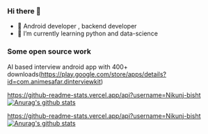 ### Hi there 👋


- 📱 Android developer , backend developer
- 🌱 I’m currently learning python and data-science

### Some open source work

AI based interview android app with 400+ downloads(https://play.google.com/store/apps/details?id=com.animesafar.dinterviewkit)
<!--
**Nikunj-bisht/Nikunj-bisht** is a ✨ _special_ ✨ repository because its `README.md` (this file) appears on your GitHub profile.

Here are some ideas to get you started:

- 🔭 I’m currently working on ..
- 🌱 I’m currently learning ...
- 👯 I’m looking to collaborate on ...
- 🤔 I’m looking for help with ...
- 💬 Ask me about ...
- 📫 How to reach me: ...
- 😄 Pronouns: ...
- ⚡ Fun fact: ...
-->
https://github-readme-stats.vercel.app/api?username=Nikunj-bisht
[![Anurag's github stats](https://github-readme-stats.vercel.app/api?username=Nikunj-bisht&special_icons=true&theme=radical&show_owner=true,langs_count=4)](https://github.com/anuraghazra/github-readme-stats)

https://github-readme-stats.vercel.app/api?username=Nikunj-bisht
[![Anurag's github stats](https://github-readme-stats.vercel.app/api/top-langs?username=Nikunj-bisht&special_icons=true&theme=radical&show_owner=true,langs_count=4)](https://github.com/anuraghazra/github-readme-stats)

